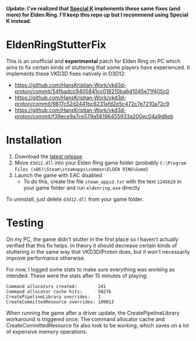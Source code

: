 **Update: I've realized that [Special K](https://discourse.differentk.fyi/t/download-special-k/1461) implements these same fixes (and more) for Elden Ring. I'll keep this repo up but I recommend using Special K instead.**

# EldenRingStutterFix

This is an unofficial and **experimental** patch for Elden Ring on PC which aims to fix certain kinds of stuttering that some players have experienced. It implements these VKD3D fixes natively in D3D12:

* https://github.com/HansKristian-Work/vkd3d-proton/commit/54fbadcc9405841cc018210ba6d1045e71f405c0
* https://github.com/HansKristian-Work/vkd3d-proton/commit/9817c52d2441bc6231afd2e5c472c7e7210a72c9
* https://github.com/HansKristian-Work/vkd3d-proton/commit/f39ece9a7ce579a56196455933a200ec04a9d8eb

# Installation

1. Download the [latest release](https://github.com/soupstream/EldenRingStutterFix/releases/latest)
2. Move `d3d12.dll` into your Elden Ring game folder (probably `C:\Program Files (x86)\Steam\steamapps\common\ELDEN RING\Game`)
3. Launch the game with EAC disabled
   * To do this, create the file `steam_appid.txt` with the text `1245620` in your game folder and run `eldenring.exe` directly

To uninstall, just delete `d3d12.dll` from your game folder.

# Testing

On my PC, the game didn't stutter in the first place so I haven't actually verified that this fix helps. In theory it should decrease certain kinds of stuttering in the same way that VKD3D/Proton does, but it won't necessarily improve performance otherwise.

For now, I logged some stats to make sure everything was working as intended. These were the stats after 15 minutes of playing:

```
Command allocators created:        241
Command allocator cache hits:      50276
CreatePipelineLibrary overrides:   1
CreateCommittedResource overrides: 109013
```

When running the game after a driver update, the CreatePipelineLibrary workaround is triggered once. The command allocator cache and CreateCommittedResource fix also look to be working, which saves on a lot of expensive memory operations.
